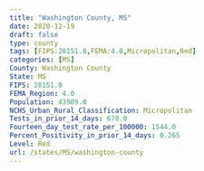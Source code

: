 ```yaml
---
title: "Washington County, MS"
date: 2020-12-19
draft: false
type: county
tags: [FIPS:28151.0,FEMA:4.0,Micropolitan,Red]
categories: [MS]
County: Washington County
State: MS
FIPS: 28151.0
FEMA_Region: 4.0
Population: 43909.0
NCHS_Urban_Rural_Classification: Micropolitan
Tests_in_prior_14_days: 678.0
Fourteen_day_test_rate_per_100000: 1544.0
Percent_Positivity_in_prior_14_days: 0.265
Level: Red
url: /states/MS/washington-county
---
```



